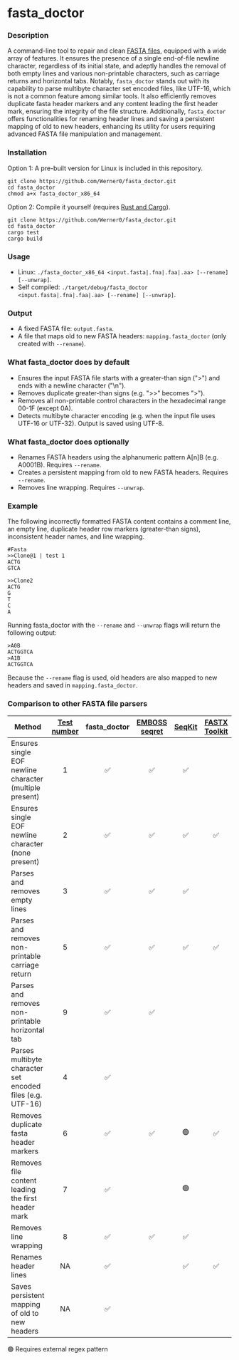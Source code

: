 # fasta_doctor  
### Description
A command-line tool to repair and clean [FASTA files](https://en.wikipedia.org/wiki/FASTA_format), equipped with a wide array of features. It ensures the presence of a single end-of-file newline character, regardless of its initial state, and adeptly handles the removal of both empty lines and various non-printable characters, such as carriage returns and horizontal tabs. Notably, `fasta_doctor` stands out with its capability to parse multibyte character set encoded files, like UTF-16, which is not a common feature among similar tools. It also efficiently removes duplicate fasta header markers and any content leading the first header mark, ensuring the integrity of the file structure. Additionally, `fasta_doctor` offers functionalities for renaming header lines and saving a persistent mapping of old to new headers, enhancing its utility for users requiring advanced FASTA file manipulation and management.

### Installation 
Option 1: A pre-built version for Linux is included in this repository.
```
git clone https://github.com/Werner0/fasta_doctor.git
cd fasta_doctor
chmod a+x fasta_doctor_x86_64
```
Option 2: Compile it yourself (requires [Rust and Cargo](https://doc.rust-lang.org/cargo/getting-started/installation.html)).
```
git clone https://github.com/Werner0/fasta_doctor.git
cd fasta_doctor
cargo test
cargo build
```
### Usage
+ Linux: `./fasta_doctor_x86_64 <input.fasta|.fna|.faa|.aa> [--rename] [--unwrap]`.  
+ Self compiled: `./target/debug/fasta_doctor <input.fasta|.fna|.faa|.aa> [--rename] [--unwrap]`.

### Output
+ A fixed FASTA file: `output.fasta`.
+ A file that maps old to new FASTA headers: `mapping.fasta_doctor` (only created with `--rename`).

### What fasta_doctor does by default
+ Ensures the input FASTA file starts with a greater-than sign (">") and ends with a newline character ("\n").
+ Removes duplicate greater-than signs (e.g. ">>" becomes ">").
+ Removes all non-printable control characters in the hexadecimal range 00-1F (except 0A).
+ Detects multibyte character encoding (e.g. when the input file uses UTF-16 or UTF-32). Output is saved using UTF-8.

### What fasta_doctor does optionally
+ Renames FASTA headers using the alphanumeric pattern A[n]B (e.g. A0001B). Requires `--rename`.
+ Creates a persistent mapping from old to new FASTA headers. Requires `--rename`.
+ Removes line wrapping. Requires `--unwrap`.

### Example
The following incorrectly formatted FASTA content contains a comment line, an empty line, duplicate header row markers (greater-than signs), inconsistent header names, and line wrapping.
```
#Fasta
>>Clone@1 | test 1
ACTG
GTCA

>>Clone2
ACTG
G
T
C
A
```
Running fasta_doctor with the `--rename` and `--unwrap` flags will return the following output:
```
>A0B
ACTGGTCA
>A1B
ACTGGTCA
```
Because the `--rename` flag is used, old headers are also mapped to new headers and saved in `mapping.fasta_doctor`.

### Comparison to other FASTA file parsers
| Method | [Test number](example/) |	fasta_doctor | [EMBOSS seqret](https://www.ebi.ac.uk/jdispatcher/sfc/emboss_seqret) | [SeqKit](https://bioinf.shenwei.me/seqkit/) | [FASTX Toolkit](http://hannonlab.cshl.edu/fastx_toolkit/) |
| --- | :---:| :---: | :---: | :---: | :---: |
Ensures single EOF newline character (multiple present) | 1 | :white_check_mark: | :white_check_mark: | :white_check_mark: | |	
Ensures single EOF newline character (none present) | 2 | :white_check_mark: | :white_check_mark: | :white_check_mark: | :white_check_mark: |
Parses and removes empty lines | 3 | :white_check_mark: | :white_check_mark: |:white_check_mark: | |	
Parses and removes non-printable carriage return | 5 | :white_check_mark: | :white_check_mark: | :white_check_mark: | :white_check_mark: |
Parses and removes non-printable horizontal tab | 9 | :white_check_mark: | :white_check_mark: | | |		
Parses multibyte character set encoded files (e.g. UTF-16) | 4 |:white_check_mark: | | | |			
Removes duplicate fasta header markers | 6 | :white_check_mark: | :white_check_mark: | :green_circle: | :white_check_mark: |
Removes file content leading the first header mark | 7 | :white_check_mark: | | :green_circle: | |	
Removes line wrapping | 8 | :white_check_mark: | :white_check_mark: | :white_check_mark: | |	
Renames header lines | NA | :white_check_mark: | | :white_check_mark: | :white_check_mark: |
Saves persistent mapping of old to new headers | NA | :white_check_mark: | | | |  

:green_circle: Requires external regex pattern
